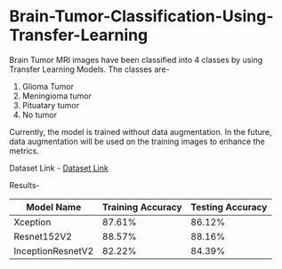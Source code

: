 # Brain-Tumor-Classification-Using-Transfer-Learning

Brain Tumor MRI images have been classified into 4 classes by using Transfer Learning Models.
The classes are-
1. Glioma Tumor
2. Meningioma tumor
3. Pituatary tumor
4. No tumor

Currently, the model is trained without data augmentation. In the future, data augmentation will be used on the training images to enhance the metrics.

Dataset Link - <a href="https://www.kaggle.com/datasets/sartajbhuvaji/brain-tumor-classification-mri" target="_blank">Dataset Link</a>

Results-

| Model Name | Training Accuracy | Testing Accuracy |
| --------------- | --------------- | --------------- |
| Xception | 87.61% | 86.12% |
| Resnet152V2 | 88.57% | 88.16% |
| InceptionResnetV2 | 82.22% | 84.39% |
